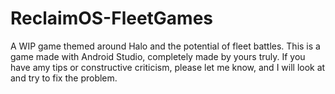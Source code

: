 # ReclaimOS-FleetGames
A WIP game themed around Halo and the potential of fleet battles.
This is a game made with Android Studio, completely made by yours truly.
If you have amy tips or constructive criticism, please let me know, and I will look at and try to fix the problem.
